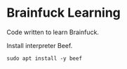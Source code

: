 # Brainfuck Learning

Code written to learn Brainfuck.

Install interpreter Beef.
```
sudo apt install -y beef
```
